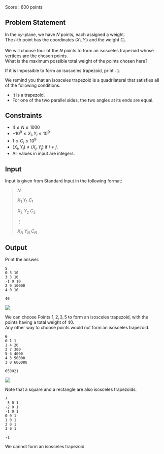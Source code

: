 Score : $600$ points

## Problem Statement

In the $xy$-plane, we have $N$ points, each assigned a weight.<br>
The $i$-th point has the coordinates $(X_i,Y_i)$ and the weight $C_i$.

We will choose four of the $N$ points to form an isosceles trapezoid whose vertices are the chosen points.<br>
What is the maximum possible total weight of the points chosen here?

If it is impossible to form an isosceles trapezoid, print `-1`.

We remind you that an isosceles trapezoid is a quadrilateral that satisfies all of the following conditions.

- It is a trapezoid.
- For one of the two parallel sides, the two angles at its ends are equal.

## Constraints

- $4 \leq N \leq 1000$
- $-10^9 \leq X_i,Y_i \leq 10^9$
- $1 \leq C_i \leq 10^9$
- $(X_i,Y_i) \neq (X_j,Y_j)$ if $i \neq j$.
- All values in input are integers.

## Input

Input is given from Standard Input in the following format:

> $N$
> 
> $X_1$ $Y_1$ $C_1$
> 
> $X_2$ $Y_2$ $C_2$
> 
> $\vdots$
> 
> $X_N$ $Y_N$ $C_N$

## Output

Print the answer.

```input1
5
0 3 10
3 3 10
-1 0 10
2 0 10000
4 0 10
```

```output1
40
```

![](https://img.atcoder.jp/ghi/950d55e5491c25b5776d4bec170f313a.png)  

We can choose Points $1, 2, 3, 5$ to form an isosceles trapezoid, with the points having a total weight of $40$.<br>
Any other way to choose points would not form an isosceles trapezoid.

```input2
6
0 1 1
1 4 20
2 7 300
5 6 4000
4 3 50000
3 0 600000
```

```output2
650021
```

![](https://img.atcoder.jp/ghi/5b2010c444d75d8220a5b19a356a3ee9.png)  

Note that a square and a rectangle are also isosceles trapezoids.

```input3
7
-3 0 1
-2 0 1
-1 0 1
0 0 1
1 0 1
2 0 1
3 0 1
```

```output3
-1
```

We cannot form an isosceles trapezoid.